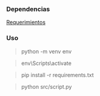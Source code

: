### Dependencias
[Requerimientos](https://github.com/ManuelDeAlba/ingenieria-de-software-II-proyecto-biblioteca/blob/main/requirements.txt)

### Uso
> python -m venv env

> env\Scripts\activate

> pip install -r requirements.txt

> python src/script.py
